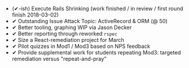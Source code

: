 * (&#x2714;-ish) Execute Rails Shrinking (work finished / in review / first round finish 2018-03-02)
* &#x2714; Outstanding Issue Attack Topic: ActiveRecord & ORM (@ 50)
* &#x2714; Better tooling, graphing WIP via Jason Decker
* &#x2714; Better reporting through reworked `rspec`
* &#x2714; Size a React-remediation project for March
* &#x2714; Pilot quizzes in Mod1 / Mod3 based on NPS feedback
* &#x2714; Provide supplemental work for students repeating Mod3: targeted remediation versus "repeat-and-pray"
